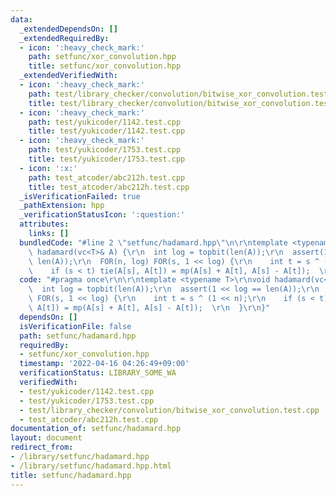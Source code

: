 ```yaml
---
data:
  _extendedDependsOn: []
  _extendedRequiredBy:
  - icon: ':heavy_check_mark:'
    path: setfunc/xor_convolution.hpp
    title: setfunc/xor_convolution.hpp
  _extendedVerifiedWith:
  - icon: ':heavy_check_mark:'
    path: test/library_checker/convolution/bitwise_xor_convolution.test.cpp
    title: test/library_checker/convolution/bitwise_xor_convolution.test.cpp
  - icon: ':heavy_check_mark:'
    path: test/yukicoder/1142.test.cpp
    title: test/yukicoder/1142.test.cpp
  - icon: ':heavy_check_mark:'
    path: test/yukicoder/1753.test.cpp
    title: test/yukicoder/1753.test.cpp
  - icon: ':x:'
    path: test_atcoder/abc212h.test.cpp
    title: test_atcoder/abc212h.test.cpp
  _isVerificationFailed: true
  _pathExtension: hpp
  _verificationStatusIcon: ':question:'
  attributes:
    links: []
  bundledCode: "#line 2 \"setfunc/hadamard.hpp\"\n\r\ntemplate <typename T>\r\nvoid\
    \ hadamard(vc<T>& A) {\r\n  int log = topbit(len(A));\r\n  assert(1 << log ==\
    \ len(A));\r\n  FOR(n, log) FOR(s, 1 << log) {\r\n    int t = s ^ (1 << n);\r\n\
    \    if (s < t) tie(A[s], A[t]) = mp(A[s] + A[t], A[s] - A[t]);  \r\n  }\r\n}\n"
  code: "#pragma once\r\n\r\ntemplate <typename T>\r\nvoid hadamard(vc<T>& A) {\r\n\
    \  int log = topbit(len(A));\r\n  assert(1 << log == len(A));\r\n  FOR(n, log)\
    \ FOR(s, 1 << log) {\r\n    int t = s ^ (1 << n);\r\n    if (s < t) tie(A[s],\
    \ A[t]) = mp(A[s] + A[t], A[s] - A[t]);  \r\n  }\r\n}"
  dependsOn: []
  isVerificationFile: false
  path: setfunc/hadamard.hpp
  requiredBy:
  - setfunc/xor_convolution.hpp
  timestamp: '2022-04-16 04:26:49+09:00'
  verificationStatus: LIBRARY_SOME_WA
  verifiedWith:
  - test/yukicoder/1142.test.cpp
  - test/yukicoder/1753.test.cpp
  - test/library_checker/convolution/bitwise_xor_convolution.test.cpp
  - test_atcoder/abc212h.test.cpp
documentation_of: setfunc/hadamard.hpp
layout: document
redirect_from:
- /library/setfunc/hadamard.hpp
- /library/setfunc/hadamard.hpp.html
title: setfunc/hadamard.hpp
---
```

